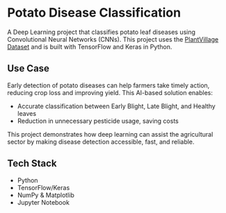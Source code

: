 #  Potato Disease Classification

A Deep Learning project that classifies potato leaf diseases using Convolutional Neural Networks (CNNs). This project uses the [PlantVillage Dataset](https://www.kaggle.com/datasets/emmarex/plantdisease) and is built with TensorFlow and Keras in Python.


##  Use Case

Early detection of potato diseases can help farmers take timely action, reducing crop loss and improving yield. This AI-based solution enables:

-  Accurate classification between Early Blight, Late Blight, and Healthy leaves
-  Reduction in unnecessary pesticide usage, saving costs

This project demonstrates how deep learning can assist the agricultural sector by making disease detection accessible, fast, and reliable.



## Tech Stack

- Python 
- TensorFlow/Keras
- NumPy & Matplotlib
- Jupyter Notebook

